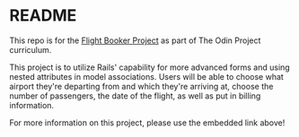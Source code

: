 # README

This repo is for the <a href=https://www.theodinproject.com/courses/ruby-on-rails/lessons/building-advanced-forms>Flight Booker Project</a>
as part of The Odin Project curriculum.

This project is to utilize Rails' capability for more advanced forms and using nested attributes in model associations. Users will be able to choose what airport they're departing from and which they're arriving at, choose the number of passengers, the date of the flight, as well as put in billing information.

For more information on this project, please use the embedded link above!
